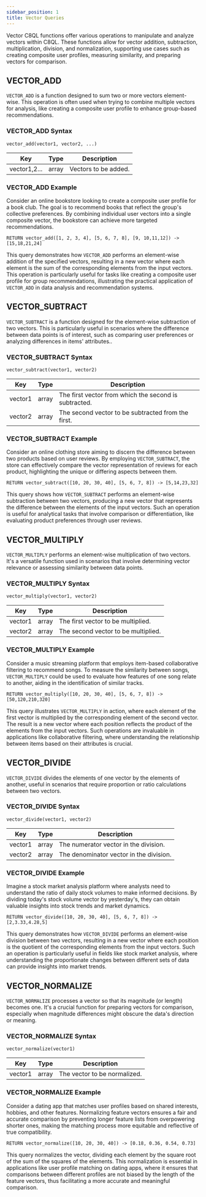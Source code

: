 ```yaml
---
sidebar_position: 1
title: Vector Queries
---
```


Vector C8QL functions offer various operations to manipulate and analyze vectors within C8QL. These functions allow for vector addition, subtraction, multiplication, division, and normalization, supporting use cases such as creating composite user profiles, measuring similarity, and preparing vectors for comparison.

## VECTOR_ADD

`VECTOR_ADD` is a function designed to sum two or more vectors element-wise. This operation is often used when trying to combine multiple vectors for analysis, like creating a composite user profile to enhance group-based recommendations.

### VECTOR_ADD Syntax

`vector_add(vector1, vector2, ...)`

| Key        | Type  | Description                               |
|------------|-------|-------------------------------------------|
| vector1,2... | array | Vectors to be added.                      |

### VECTOR_ADD Example

Consider an online bookstore looking to create a composite user profile for a book club. The goal is to recommend books that reflect the group's collective preferences. By combining individual user vectors into a single composite vector, the bookstore can achieve more targeted recommendations.

```c8ql
RETURN vector_add([1, 2, 3, 4], [5, 6, 7, 8], [9, 10,11,12]) -> [15,18,21,24]
```

This query demonstrates how `VECTOR_ADD` performs an element-wise addition of the specified vectors, resulting in a new vector where each element is the sum of the corresponding elements from the input vectors. This operation is particularly useful for tasks like creating a composite user profile for group recommendations, illustrating the practical application of `VECTOR_ADD` in data analysis and recommendation systems.

## VECTOR_SUBTRACT

`VECTOR_SUBTRACT` is a function designed for the element-wise subtraction of two vectors. This is particularly useful in scenarios where the difference between data points is of interest, such as comparing user preferences or analyzing differences in items' attributes..

### VECTOR_SUBTRACT Syntax

`vector_subtract(vector1, vector2)`

| Key      | Type  | Description                             |
|----------|-------|-----------------------------------------|
| vector1 | array | The first vector from which the second is subtracted. |
| vector2 | array | The second vector to be subtracted from the first.    |

### VECTOR_SUBTRACT Example

Consider an online clothing store aiming to discern the difference between two products based on user reviews. By employing `VECTOR_SUBTRACT`, the store can effectively compare the vector representation of reviews for each product, highlighting the unique or differing aspects between them.

```c8ql
RETURN vector_subtract([10, 20, 30, 40], [5, 6, 7, 8]) -> [5,14,23,32]
```

This query shows how `VECTOR_SUBTRACT` performs an element-wise subtraction between two vectors, producing a new vector that represents the difference between the elements of the input vectors. Such an operation is useful for analytical tasks that involve comparison or differentiation, like evaluating product preferences through user reviews.

## VECTOR_MULTIPLY

`VECTOR_MULTIPLY` performs an element-wise multiplication of two vectors. It's a versatile function used in scenarios that involve determining vector relevance or assessing similarity between data points.

### VECTOR_MULTIPLY Syntax

`vector_multiply(vector1, vector2)`

| Key      | Type  | Description                             |
|----------|-------|-----------------------------------------|
| vector1 | array | The first vector to be multiplied.        |
| vector2 | array | The second vector to be multiplied.       |

### VECTOR_MULTIPLY Example

Consider a music streaming platform that employs item-based collaborative filtering to recommend songs. To measure the similarity between songs, `VECTOR_MULTIPLY` could be used to evaluate how features of one song relate to another, aiding in the identification of similar tracks.

```c8ql
RETURN vector_multiply([10, 20, 30, 40], [5, 6, 7, 8]) -> [50,120,210,320]
```

This query illustrates `VECTOR_MULTIPLY` in action, where each element of the first vector is multiplied by the corresponding element of the second vector. The result is a new vector where each position reflects the product of the elements from the input vectors. Such operations are invaluable in applications like collaborative filtering, where understanding the relationship between items based on their attributes is crucial.

## VECTOR_DIVIDE

`VECTOR_DIVIDE` divides the elements of one vector by the elements of another, useful in scenarios that require proportion or ratio calculations between two vectors.

### VECTOR_DIVIDE Syntax

`vector_divide(vector1, vector2)`

| Key      | Type  | Description                             |
|----------|-------|-----------------------------------------|
| vector1 | array | The numerator vector in the division.   |
| vector2 | array | The denominator vector in the division. |

### VECTOR_DIVIDE Example

Imagine a stock market analysis platform where analysts need to understand the ratio of daily stock volumes to make informed decisions. By dividing today's stock volume vector by yesterday's, they can obtain valuable insights into stock trends and market dynamics.

```c8ql
RETURN vector_divide([10, 20, 30, 40], [5, 6, 7, 8]) -> [2,3.33,4.28,5]
```

This query demonstrates how `VECTOR_DIVIDE` performs an element-wise division between two vectors, resulting in a new vector where each position is the quotient of the corresponding elements from the input vectors. Such an operation is particularly useful in fields like stock market analysis, where understanding the proportionate changes between different sets of data can provide insights into market trends.

## VECTOR_NORMALIZE

`VECTOR_NORMALIZE` processes a vector so that its magnitude (or length) becomes one. It's a crucial function for preparing vectors for comparison, especially when magnitude differences might obscure the data's direction or meaning.

### VECTOR_NORMALIZE Syntax

`vector_normalize(vector1)`

| Key       | Type  | Description                             |
|-----------|-------|-----------------------------------------|
| vector1   | array | The vector to be normalized.            |

### VECTOR_NORMALIZE Example

Consider a dating app that matches user profiles based on shared interests, hobbies, and other features. Normalizing feature vectors ensures a fair and accurate comparison by preventing longer feature lists from overpowering shorter ones, making the matching process more equitable and reflective of true compatibility.

```c8ql
RETURN vector_normalize([10, 20, 30, 40]) -> [0.18, 0.36, 0.54, 0.73]
```

This query normalizes the vector, dividing each element by the square root of the sum of the squares of the elements. This normalization is essential in applications like user profile matching on dating apps, where it ensures that comparisons between different profiles are not biased by the length of the feature vectors, thus facilitating a more accurate and meaningful comparison.
